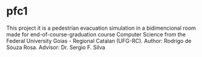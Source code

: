# pfc1
This project it is a pedestrian evacuation simulation in a bidimencional room made for end-of-course-graduation course Computer Science from the Federal University Goias - Regional Catalan (UFG-RC). Author: Rodrigo de Souza Rosa. Advisor: Dr. Sergio F. Silva
